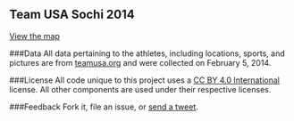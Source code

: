 ## Team USA Sochi 2014

[View the map ](http://jczaplew.github.io/team-usa-sochi)

###Data
All data pertaining to the athletes, including locations, sports, and pictures are from [teamusa.org](http://teamusa.org) and were collected on February 5, 2014.

###License
All code unique to this project uses a [CC BY 4.0 International](http://creativecommons.org/licenses/by/4.0/) license. All other components are used under their respective licenses.
 
###Feedback
Fork it, file an issue, or [send a tweet](http://twitter.com/johnjcz).